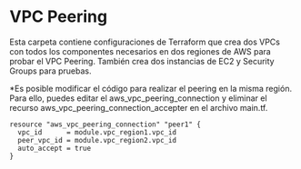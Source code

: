 # VPC Peering 
Esta carpeta contiene configuraciones de Terraform que crea dos VPCs con todos los componentes necesarios en dos regiones de AWS para probar el VPC Peering.
También crea dos instancias de EC2 y Security Groups para pruebas.

*Es posible modificar el código para realizar el peering en la misma región. Para ello, puedes editar el aws_vpc_peering_connection y eliminar el recurso aws_vpc_peering_connection_accepter en el archivo main.tf.

```hcl
resource "aws_vpc_peering_connection" "peer1" {
  vpc_id      = module.vpc_region1.vpc_id
  peer_vpc_id = module.vpc_region2.vpc_id
  auto_accept = true
}
```
